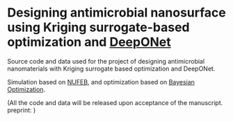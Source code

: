 # Designing antimicrobial nanosurface using Kriging surrogate-based optimization and [DeepONet](https://www.nature.com/articles/s42256-021-00302-5)
Source code and data used for the project of designing antimicrobial nanomaterials with Kriging surrogate based optimization and DeepONet.

Simulation based on [NUFEB](https://github.com/nufeb/NUFEB), and optimization based on [Bayesian Optimization](https://github.com/hanfengzhai/BayesianOptimization).

(All the code and data will be released upon acceptance of the manuscript. preprint: )
